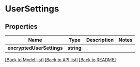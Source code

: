 # UserSettings

## Properties
Name | Type | Description | Notes
------------ | ------------- | ------------- | -------------
**encryptedUserSettings** | **string** |  | 

[[Back to Model list]](../README.md#documentation-for-models) [[Back to API list]](../README.md#documentation-for-api-endpoints) [[Back to README]](../README.md)


